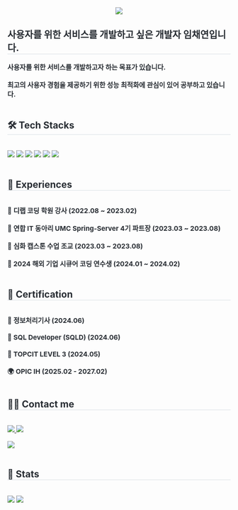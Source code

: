 <div align= "center">
    <img src="https://capsule-render.vercel.app/api?type=waving&color=2b4d9c&height=120&text=&animation=&fontColor=000000&fontSize=60" />
</div>

<div style="text-align: left;"> 
    <h2 style="border-bottom: 1px solid #d8dee4; color: #282d33;">
        사용자를 위한 서비스를 개발하고 싶은 개발자 임채연입니다.
    </h2>  
    <div style="font-weight: 700; font-size: 15px; text-align: left; color: #282d33;">
        사용자를 위한 서비스를 개발하고자 하는 목표가 있습니다. <br><br>
        최고의 사용자 경험을 제공하기 위한 성능 최적화에 관심이 있어 공부하고 있습니다.
    </div> 
</div>

<br>

<div style="text-align: left;">
    <h2 style="border-bottom: 1px solid #d8dee4; color: #282d33;"> 🛠️ Tech Stacks </h2> 
    <br> 
    <div style="text-align: left;">
        <img src="https://img.shields.io/badge/Java-007396?style=for-the-badge&logo=Java&logoColor=white">
        <img src="https://img.shields.io/badge/Spring Boot-6DB33F?style=for-the-badge&logo=Spring Boot&logoColor=white">
        <img src="https://img.shields.io/badge/Node.js-339933?style=for-the-badge&logo=Node.js&logoColor=white">
        <img src="https://img.shields.io/badge/Express-000000?style=for-the-badge&logo=Express&logoColor=white">
        <img src="https://img.shields.io/badge/MySQL-4479A1?style=for-the-badge&logo=MySQL&logoColor=white">
        <img src="https://img.shields.io/badge/Amazon AWS-232F3E?style=for-the-badge&logo=Amazon AWS&logoColor=white">
        <br/>
    </div>
</div>

<br>

<div style="text-align: left;">
    <h2 style="border-bottom: 1px solid #d8dee4; color: #282d33;"> 📌 Experiences </h2> 
    <br> 
    <div style="font-weight: 700; font-size: 15px; text-align: left; color: #282d33;">
        🏅 <strong>디랩 코딩 학원 강사 </strong> (2022.08 ~ 2023.02) <br><br>
        🏅 <strong>연합 IT 동아리 UMC</strong> Spring-Server 4기 <strong>파트장</strong> (2023.03 ~ 2023.08) <br><br>
        🏅 <strong>심화 캡스톤 수업 조교</strong> (2023.03 ~ 2023.08) <br><br>
        🏅 <strong>2024 해외 기업 시큐어 코딩 연수생</strong> (2024.01 ~ 2024.02)
    </div> 
</div>

<br>

<div style="text-align: left;">
    <h2 style="border-bottom: 1px solid #d8dee4; color: #282d33;"> 📌 Certification </h2> 
    <br> 
    <div style="font-weight: 700; font-size: 15px; text-align: left; color: #282d33;">
        📜 <strong>정보처리기사</strong> (2024.06) <br><br>
        📜 <strong>SQL Developer (SQLD)</strong> (2024.06) <br><br>
        📜 <strong>TOPCIT LEVEL 3</strong> (2024.05) <br><br>
        🌍 <strong>OPIC IH</strong> (2025.02 - 2027.02) <br>
    </div> 
</div>

<br>

<div style="text-align: left;">
    <h2 style="border-bottom: 1px solid #d8dee4; color: #282d33;"> 🧑‍💻 Contact me </h2> 
    <br> 
    <div style="text-align: left;"> 
        <a href="https://velog.io/@yuze_dbwm">
            <img src="https://img.shields.io/badge/Velog-20C997?style=for-the-badge&logo=Velog&logoColor=white">
        </a>
        <a href="mailto:dlacodus0407@gmail.com">
            <img src="https://img.shields.io/badge/Gmail-EA4335?style=for-the-badge&logo=Gmail&logoColor=white">
        </a>
    </div>  
    <br> 
    <div style="text-align: left;">
        <a href="https://hits.seeyoufarm.com">
            <img src="https://hits.seeyoufarm.com/api/count/incr/badge.svg?url=https%3A%2F%2Fgithub.com%2Fyuze%2F&count_bg=%23000000&title_bg=%23000000&icon=github.svg&icon_color=%23FFFFFF&title=GitHub&edge_flat=false"/>
        </a>
    </div> 
</div>

<br>

<div style="text-align: left;"> 
    <h2 style="border-bottom: 1px solid #d8dee4; color: #282d33;"> 🏅 Stats </h2> 
    <br>
    <div style="text-align: left;">
        <img src="https://github-readme-stats.vercel.app/api?username=isyoudwn&bg_color=60,f5f5f5,1a1957&title_color=000000&text_color=000000"/>
        <img src="https://github-readme-stats.vercel.app/api/top-langs/?username=isyoudwn&layout=compact&bg_color=60,f5f5f5,1a1957&title_color=000000&text_color=000000"/>
    </div> 
</div>
